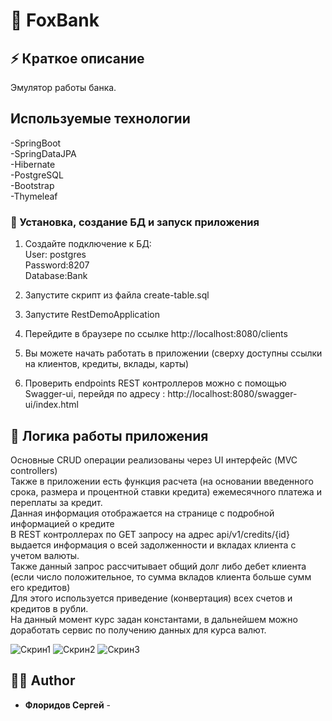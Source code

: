 # 📄 FoxBank


## ⚡ Краткое описание

Эмулятор работы банка.

## Используемые технологии

-SpringBoot  
-SpringDataJPA  
-Hibernate  
-PostgreSQL  
-Bootstrap  
-Thymeleaf  


### 🚀 Установка, создание БД и запуск приложения

1. Создайте подключение к БД:  
 User: postgres  
 Password:8207  
 Database:Bank  

1. Запустите скрипт из файла create-table.sql
1. Запустите RestDemoApplication
1. Перейдите в браузере по ссылке http://localhost:8080/clients
1. Вы можете начать работать в приложении (сверху доступны ссылки на клиентов, кредиты, вклады, карты)
1. Проверить endpoints REST контроллеров можно с помощью Swagger-ui, перейдя по адресу : http://localhost:8080/swagger-ui/index.html

## 📘 Логика работы приложения
Основные CRUD операции реализованы через UI интерфейс (MVC controllers)  
Также в приложении есть функция расчета (на основании введенного срока, размера и процентной ставки кредита) ежемесячного платежа и переплаты за кредит.  
Данная информация отображается на странице с подробной информацией о кредите  
В REST контроллерах по GET запросу на адрес api/v1/credits/{id} выдается информация о всей задолженности и вкладах клиента с учетом валюты.  
Также данный запрос рассчитывает общий долг либо дебет клиента (если число положительное, то сумма вкладов клиента больше сумм его кредитов)  
Для этого используется приведение (конвертация) всех счетов и кредитов в рубли.  
На данный момент курс задан константами, в дальнейшем можно доработать сервис по получению данных для курса валют.  
  
 ![Скрин1](https://user-images.githubusercontent.com/104122597/182261221-465f890b-4244-4353-85b8-696c077059f7.jpg)
![Скрин2](https://user-images.githubusercontent.com/104122597/182261292-361a0399-0710-4e84-b088-9150b580b233.jpg)
![Скрин3](https://user-images.githubusercontent.com/104122597/182261293-8f5d0f90-10e9-44ff-a578-23f371dca20d.jpg)

## 👨‍💻 Author

- **Флоридов Сергей** - 
